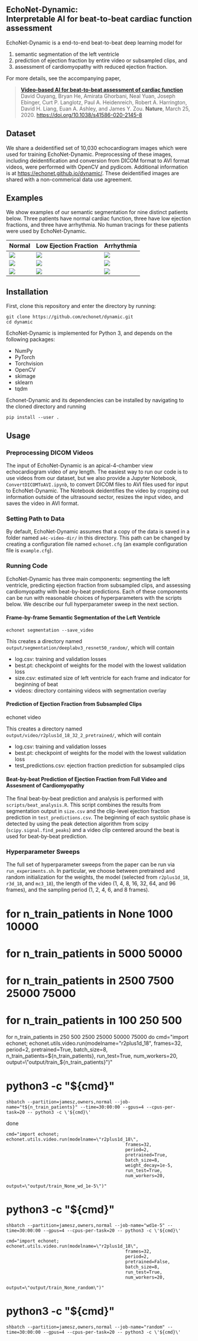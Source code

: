 EchoNet-Dynamic:<br/>Interpretable AI for beat-to-beat cardiac function assessment
------------------------------------------------------------------------------

EchoNet-Dynamic is a end-to-end beat-to-beat deep learning model for
  1) semantic segmentation of the left ventricle
  2) prediction of ejection fraction by entire video or subsampled clips, and
  3) assessment of cardiomyopathy with reduced ejection fraction.

For more details, see the accompanying paper,

> [**Video-based AI for beat-to-beat assessment of cardiac function**](https://www.nature.com/articles/s41586-020-2145-8)<br/>
  David Ouyang, Bryan He, Amirata Ghorbani, Neal Yuan, Joseph Ebinger, Curt P. Langlotz, Paul A. Heidenreich, Robert A. Harrington, David H. Liang, Euan A. Ashley, and James Y. Zou. <b>Nature</b>, March 25, 2020. https://doi.org/10.1038/s41586-020-2145-8

Dataset
-------
We share a deidentified set of 10,030 echocardiogram images which were used for training EchoNet-Dynamic.
Preprocessing of these images, including deidentification and conversion from DICOM format to AVI format videos, were performed with OpenCV and pydicom. Additional information is at https://echonet.github.io/dynamic/. These deidentified images are shared with a non-commerical data use agreement.

Examples
--------

We show examples of our semantic segmentation for nine distinct patients below.
Three patients have normal cardiac function, three have low ejection fractions, and three have arrhythmia.
No human tracings for these patients were used by EchoNet-Dynamic.

| Normal                                 | Low Ejection Fraction                  | Arrhythmia                             |
| ------                                 | ---------------------                  | ----------                             |
| ![](docs/media/0X10A28877E97DF540.gif) | ![](docs/media/0X129133A90A61A59D.gif) | ![](docs/media/0X132C1E8DBB715D1D.gif) |
| ![](docs/media/0X1167650B8BEFF863.gif) | ![](docs/media/0X13CE2039E2D706A.gif ) | ![](docs/media/0X18BA5512BE5D6FFA.gif) |
| ![](docs/media/0X148FFCBF4D0C398F.gif) | ![](docs/media/0X16FC9AA0AD5D8136.gif) | ![](docs/media/0X1E12EEE43FD913E5.gif) |

Installation
------------

First, clone this repository and enter the directory by running:

    git clone https://github.com/echonet/dynamic.git
    cd dynamic

EchoNet-Dynamic is implemented for Python 3, and depends on the following packages:
  - NumPy
  - PyTorch
  - Torchvision
  - OpenCV
  - skimage
  - sklearn
  - tqdm

Echonet-Dynamic and its dependencies can be installed by navigating to the cloned directory and running

    pip install --user .

Usage
-----
### Preprocessing DICOM Videos

The input of EchoNet-Dynamic is an apical-4-chamber view echocardiogram video of any length. The easiest way to run our code is to use videos from our dataset, but we also provide a Jupyter Notebook, `ConvertDICOMToAVI.ipynb`, to convert DICOM files to AVI files used for input to EchoNet-Dynamic. The Notebook deidentifies the video by cropping out information outside of the ultrasound sector, resizes the input video, and saves the video in AVI format. 

### Setting Path to Data

By default, EchoNet-Dynamic assumes that a copy of the data is saved in a folder named `a4c-video-dir/` in this directory.
This path can be changed by creating a configuration file named `echonet.cfg` (an example configuration file is `example.cfg`).

### Running Code

EchoNet-Dynamic has three main components: segmenting the left ventricle, predicting ejection fraction from subsampled clips, and assessing cardiomyopathy with beat-by-beat predictions.
Each of these components can be run with reasonable choices of hyperparameters with the scripts below.
We describe our full hyperparameter sweep in the next section.

#### Frame-by-frame Semantic Segmentation of the Left Ventricle

    echonet segmentation --save_video

This creates a directory named `output/segmentation/deeplabv3_resnet50_random/`, which will contain
  - log.csv: training and validation losses
  - best.pt: checkpoint of weights for the model with the lowest validation loss
  - size.csv: estimated size of left ventricle for each frame and indicator for beginning of beat
  - videos: directory containing videos with segmentation overlay

#### Prediction of Ejection Fraction from Subsampled Clips

  echonet video

This creates a directory named `output/video/r2plus1d_18_32_2_pretrained/`, which will contain
  - log.csv: training and validation losses
  - best.pt: checkpoint of weights for the model with the lowest validation loss
  - test_predictions.csv: ejection fraction prediction for subsampled clips

#### Beat-by-beat Prediction of Ejection Fraction from Full Video and Assesment of Cardiomyopathy

The final beat-by-beat prediction and analysis is performed with `scripts/beat_analysis.R`.
This script combines the results from segmentation output in `size.csv` and the clip-level ejection fraction prediction in `test_predictions.csv`. The beginning of each systolic phase is detected by using the peak detection algorithm from scipy (`scipy.signal.find_peaks`) and a video clip centered around the beat is used for beat-by-beat prediction.

### Hyperparameter Sweeps

The full set of hyperparameter sweeps from the paper can be run via `run_experiments.sh`.
In particular, we choose between pretrained and random initialization for the weights, the model (selected from `r2plus1d_18`, `r3d_18`, and `mc3_18`), the length of the video (1, 4, 8, 16, 32, 64, and 96 frames), and the sampling period (1, 2, 4, 6, and 8 frames).

# for n_train_patients in None 1000 10000
# for n_train_patients in 5000 50000
# for n_train_patients in 2500 7500 25000 75000
# for n_train_patients in 100 250 500
for n_train_patients in 250 500 2500 25000 50000 75000
do
    cmd="import echonet; echonet.utils.video.run(modelname=\"r2plus1d_18\",
                                                 frames=32,
                                                 period=2,
                                                 pretrained=True,
                                                 batch_size=8,
                                                 n_train_patients=${n_train_patients},
                                                 run_test=True,
                                                 num_workers=20,
                                                 output=\"output/train_${n_train_patients}\")"
# python3 -c "${cmd}"
    shbatch --partition=jamesz,owners,normal --job-name="t${n_train_patients}" --time=30:00:00 --gpus=4 --cpus-per-task=20 -- python3 -c \'${cmd}\'
done

    cmd="import echonet; echonet.utils.video.run(modelname=\"r2plus1d_18\",
                                                 frames=32,
                                                 period=2,
                                                 pretrained=True,
                                                 batch_size=8,
                                                 weight_decay=1e-5,
                                                 run_test=True,
                                                 num_workers=20,
                                                 output=\"output/train_None_wd_1e-5\")"
# python3 -c "${cmd}"
    shbatch --partition=jamesz,owners,normal --job-name="wd1e-5" --time=30:00:00 --gpus=4 --cpus-per-task=20 -- python3 -c \'${cmd}\'

    cmd="import echonet; echonet.utils.video.run(modelname=\"r2plus1d_18\",
                                                 frames=32,
                                                 period=2,
                                                 pretrained=False,
                                                 batch_size=8,
                                                 run_test=True,
                                                 num_workers=20,
                                                 output=\"output/train_None_random\")"
# python3 -c "${cmd}"
    shbatch --partition=jamesz,owners,normal --job-name="random" --time=30:00:00 --gpus=4 --cpus-per-task=20 -- python3 -c \'${cmd}\'
